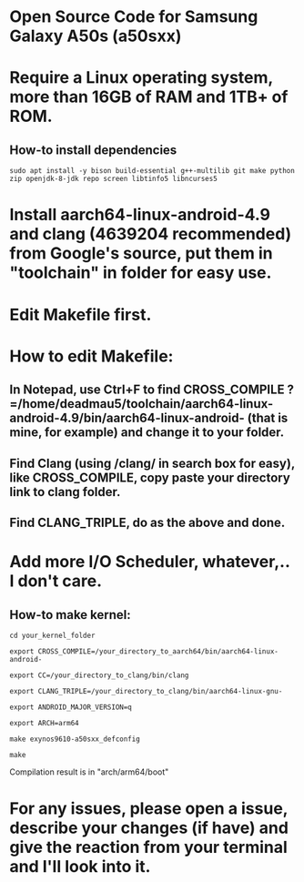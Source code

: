 # Open Source Code for Samsung Galaxy A50s (a50sxx) 

# Require a Linux operating system, more than 16GB of RAM and 1TB+ of ROM.
## How-to install dependencies
```
sudo apt install -y bison build-essential g++-multilib git make python zip openjdk-8-jdk repo screen libtinfo5 libncurses5
```
# Install aarch64-linux-android-4.9 and clang (4639204 recommended) from Google's source, put them in "toolchain" in  folder for easy use.

# Edit Makefile first.
# How to edit Makefile:
## In Notepad, use Ctrl+F to find CROSS_COMPILE	?=/home/deadmau5/toolchain/aarch64-linux-android-4.9/bin/aarch64-linux-android- (that is mine, for example) and change it to your folder.
## Find Clang (using /clang/ in search box for easy), like CROSS_COMPILE, copy paste your directory link to clang folder.
## Find CLANG_TRIPLE, do as the above and done.


# Add more I/O Scheduler, whatever,.. I don't care.

## How-to make kernel:

```
cd your_kernel_folder
```
```
export CROSS_COMPILE=/your_directory_to_aarch64/bin/aarch64-linux-android-
```
```
export CC=/your_directory_to_clang/bin/clang
```
```
export CLANG_TRIPLE=/your_directory_to_clang/bin/aarch64-linux-gnu-
```
```
export ANDROID_MAJOR_VERSION=q
```
```
export ARCH=arm64
```
```
make exynos9610-a50sxx_defconfig
```
```
make
```

Сompilation result is in "arch/arm64/boot"

# For any issues, please open a issue, describe your changes (if have) and give the reaction from your terminal and I'll look into it.

